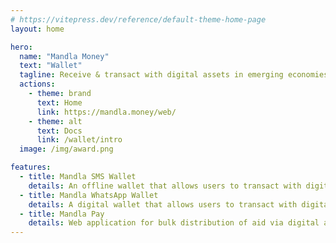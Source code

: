 ```yaml
---
# https://vitepress.dev/reference/default-theme-home-page
layout: home

hero:
  name: "Mandla Money"
  text: "Wallet"
  tagline: Receive & transact with digital assets in emerging economies using low-tech.
  actions:
    - theme: brand
      text: Home
      link: https://mandla.money/web/
    - theme: alt
      text: Docs
      link: /wallet/intro
  image: /img/award.png

features:
  - title: Mandla SMS Wallet
    details: An offline wallet that allows users to transact with digital assets over SMS with no need for smartphones or an internet connection plan.
  - title: Mandla WhatsApp Wallet
    details: A digital wallet that allows users to transact with digital assets over WhatsApp.
  - title: Mandla Pay
    details: Web application for bulk distribution of aid via digital assets e.g. social grants, relief aid, university scholarships.
---
```


